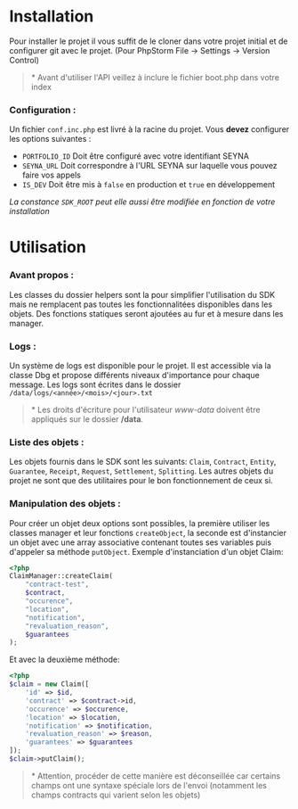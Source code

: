 # Installation 

Pour installer le projet il vous suffit de le cloner dans votre projet initial et de configurer git avec le projet. (Pour PhpStorm File -> Settings -> Version Control)

>\* Avant d'utiliser l'API veillez à inclure le fichier boot.php dans votre index 

### Configuration :

Un fichier ``conf.inc.php`` est livré à la racine du projet. Vous **devez**  configurer les options suivantes :
- ``PORTFOLIO_ID`` Doit être configuré avec votre identifiant SEYNA
- ``SEYNA_URL`` Doit correspondre à l'URL SEYNA sur laquelle vous pouvez faire vos appels
- ``IS_DEV`` Doit être mis à ``false`` en production et ``true`` en développement  

_La constance ``SDK_ROOT`` peut elle aussi être modifiée en fonction de votre installation_
   
# Utilisation

### Avant propos : 
Les classes du dossier helpers sont la pour simplifier l'utilisation du SDK mais ne remplacent pas toutes les fonctionnalitées
disponibles dans les objets. Des fonctions statiques seront ajoutées au fur et à mesure dans les manager.   

### Logs :
Un système de logs est disponible pour le projet. Il est accessible via la classe Dbg et propose différents niveaux d'importance
pour chaque message. Les logs sont écrites dans le dossier ``/data/logs/<année>/<mois>/<jour>.txt``
>\* Les droits d'écriture pour l'utilisateur *www-data* doivent être appliqués sur le dossier **/data**.

### Liste des objets :
Les objets fournis dans le SDK sont les suivants:
`Claim`, `Contract`, `Entity`, `Guarantee`, `Receipt`, `Request`, `Settlement`, `Splitting`. Les autres objets du projet ne sont que des utilitaires
pour le bon fonctionnement de ceux si. 

### Manipulation des objets : 
Pour créer un objet deux options sont possibles, la première utiliser les classes manager et leur fonctions `createObject`, la seconde est 
d'instancier un objet avec une array associative contenant toutes ses variables puis d'appeler sa méthode `putObject`. Exemple d'instanciation d'un objet Claim: 
```php
<?php
ClaimManager::createClaim(
    "contract-test",
    $contract,
    "occurence",
    "location",
    "notification",
    "revaluation_reason",
    $guarantees
);
```
Et avec la deuxième méthode: 
```php
<?php
$claim = new Claim([
    'id' => $id,
    'contract' => $contract->id,
    'occurence' => $occurence,
    'location' => $location,
    'notification' => $notification,
    'revaluation_reason' => $reason,
    'guarantees' => $guarantees
]);
$claim->putClaim();
```

>\* Attention, procéder de cette manière est déconseillée car certains champs ont une syntaxe spéciale lors de l'envoi (notamment les champs contracts qui varient selon les objets)